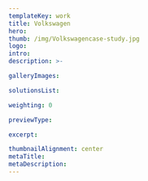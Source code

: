 ```yaml
---
templateKey: work
title: Volkswagen
hero: 
thumb: /img/Volkswagencase-study.jpg
logo: 
intro: 
description: >-

galleryImages:

solutionsList:

weighting: 0

previewType:

excerpt:

thumbnailAlignment: center
metaTitle: 
metaDescription:
---
```

